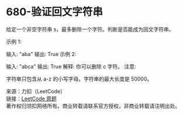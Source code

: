 # 680-验证回文字符串

给定一个非空字符串 s，最多删除一个字符。判断是否能成为回文字符串。

示例 1:

输入: "aba"
输出: True
示例 2:

输入: "abca"
输出: True
解释: 你可以删除 c 字符。
注意:

字符串只包含从 a-z 的小写字母。字符串的最大长度是 50000。

来源：力扣（LeetCode）  
链接：[LeetCode 原题](https://leetcode-cn.com/problems/valid-palindrome-ii)  
著作权归领扣网络所有。商业转载请联系官方授权，非商业转载请注明出处。
